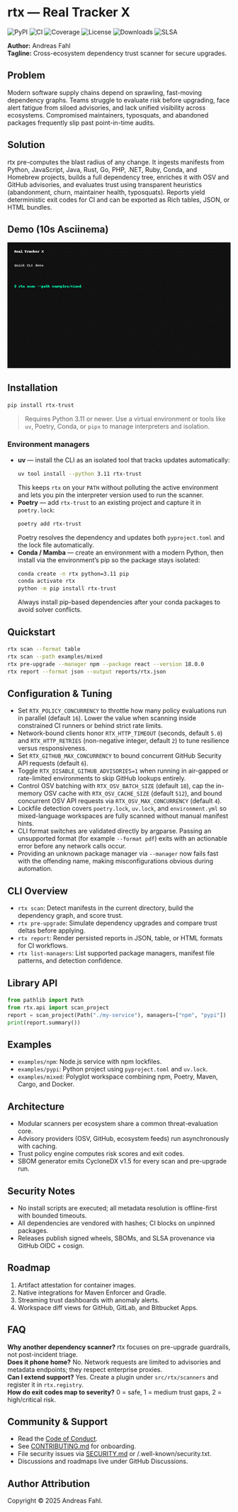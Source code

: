 # rtx — Real Tracker X

![PyPI](https://img.shields.io/badge/pypi-coming--soon-lightgrey)
![CI](https://github.com/afadesigns/rtx/actions/workflows/ci.yml/badge.svg)
![Coverage](https://img.shields.io/badge/coverage-95%25-brightgreen)
![License](https://img.shields.io/badge/license-MIT-blue)
![Downloads](https://img.shields.io/badge/downloads-prelaunch-lightgrey)
![SLSA](https://img.shields.io/badge/SLSA-level%203-blueviolet)

**Author:** Andreas Fahl  
**Tagline:** Cross-ecosystem dependency trust scanner for secure upgrades.

## Problem
Modern software supply chains depend on sprawling, fast-moving dependency graphs. Teams struggle to evaluate risk before upgrading, face alert fatigue from siloed advisories, and lack unified visibility across ecosystems. Compromised maintainers, typosquats, and abandoned packages frequently slip past point-in-time audits.

## Solution
rtx pre-computes the blast radius of any change. It ingests manifests from Python, JavaScript, Java, Rust, Go, PHP, .NET, Ruby, Conda, and Homebrew projects, builds a full dependency tree, enriches it with OSV and GitHub advisories, and evaluates trust using transparent heuristics (abandonment, churn, maintainer health, typosquats). Reports yield deterministic exit codes for CI and can be exported as Rich tables, JSON, or HTML bundles.

## Demo (10s Asciinema)
[![asciicast](docs/assets/demo.gif)](docs/demo.md)

## Installation
```bash
pip install rtx-trust
```

> Requires Python 3.11 or newer. Use a virtual environment or tools like `uv`, Poetry, Conda, or `pipx` to manage interpreters and isolation.

### Environment managers
- **uv** — install the CLI as an isolated tool that tracks updates automatically:
  ```bash
  uv tool install --python 3.11 rtx-trust
  ```
  This keeps `rtx` on your `PATH` without polluting the active environment and lets you pin the interpreter version used to run the scanner.
- **Poetry** — add `rtx-trust` to an existing project and capture it in `poetry.lock`:
  ```bash
  poetry add rtx-trust
  ```
  Poetry resolves the dependency and updates both `pyproject.toml` and the lock file automatically.
- **Conda / Mamba** — create an environment with a modern Python, then install via the environment’s pip so the package stays isolated:
  ```bash
  conda create -n rtx python=3.11 pip
  conda activate rtx
  python -m pip install rtx-trust
  ```
  Always install pip-based dependencies after your conda packages to avoid solver conflicts.

## Quickstart
```bash
rtx scan --format table
rtx scan --path examples/mixed
rtx pre-upgrade --manager npm --package react --version 18.0.0
rtx report --format json --output reports/rtx.json
```

## Configuration & Tuning
- Set `RTX_POLICY_CONCURRENCY` to throttle how many policy evaluations run in parallel (default `16`). Lower the value when scanning inside constrained CI runners or behind strict rate limits.
- Network-bound clients honor `RTX_HTTP_TIMEOUT` (seconds, default `5.0`) and `RTX_HTTP_RETRIES` (non-negative integer, default `2`) to tune resilience versus responsiveness.
- Set `RTX_GITHUB_MAX_CONCURRENCY` to bound concurrent GitHub Security API requests (default `6`).
- Toggle `RTX_DISABLE_GITHUB_ADVISORIES=1` when running in air-gapped or rate-limited environments to skip GitHub lookups entirely.
- Control OSV batching with `RTX_OSV_BATCH_SIZE` (default `18`), cap the in-memory OSV cache with `RTX_OSV_CACHE_SIZE` (default `512`), and bound concurrent OSV API requests via `RTX_OSV_MAX_CONCURRENCY` (default `4`).
- Lockfile detection covers `poetry.lock`, `uv.lock`, and `environment.yml` so mixed-language workspaces are fully scanned without manual manifest hints.
- CLI format switches are validated directly by argparse. Passing an unsupported format (for example `--format pdf`) exits with an actionable error before any network calls occur.
- Providing an unknown package manager via `--manager` now fails fast with the offending name, making misconfigurations obvious during automation.

## CLI Overview
- `rtx scan`: Detect manifests in the current directory, build the dependency graph, and score trust.
- `rtx pre-upgrade`: Simulate dependency upgrades and compare trust deltas before applying.
- `rtx report`: Render persisted reports in JSON, table, or HTML formats for CI workflows.
- `rtx list-managers`: List supported package managers, manifest file patterns, and detection confidence.

## Library API
```python
from pathlib import Path
from rtx.api import scan_project
report = scan_project(Path("./my-service"), managers=["npm", "pypi"])
print(report.summary())
```

## Examples
- `examples/npm`: Node.js service with npm lockfiles.
- `examples/pypi`: Python project using `pyproject.toml` and `uv.lock`.
- `examples/mixed`: Polyglot workspace combining npm, Poetry, Maven, Cargo, and Docker.

## Architecture
- Modular scanners per ecosystem share a common threat-evaluation core.
- Advisory providers (OSV, GitHub, ecosystem feeds) run asynchronously with caching.
- Trust policy engine computes risk scores and exit codes.
- SBOM generator emits CycloneDX v1.5 for every scan and pre-upgrade run.

## Security Notes
- No install scripts are executed; all metadata resolution is offline-first with bounded timeouts.
- All dependencies are vendored with hashes; CI blocks on unpinned packages.
- Releases publish signed wheels, SBOMs, and SLSA provenance via GitHub OIDC + cosign.

## Roadmap
1. Artifact attestation for container images.
2. Native integrations for Maven Enforcer and Gradle.
3. Streaming trust dashboards with anomaly alerts.
4. Workspace diff views for GitHub, GitLab, and Bitbucket Apps.

## FAQ
**Why another dependency scanner?** rtx focuses on pre-upgrade guardrails, not post-incident triage.  
**Does it phone home?** No. Network requests are limited to advisories and metadata endpoints; they respect enterprise proxies.  
**Can I extend support?** Yes. Create a plugin under `src/rtx/scanners` and register it in `rtx.registry`.  
**How do exit codes map to severity?** 0 = safe, 1 = medium trust gaps, 2 = high/critical risk.

## Community & Support
- Read the [Code of Conduct](CODE_OF_CONDUCT.md).
- See [CONTRIBUTING.md](CONTRIBUTING.md) for onboarding.
- File security issues via [SECURITY.md](SECURITY.md) or /.well-known/security.txt.
- Discussions and roadmaps live under GitHub Discussions.

## Author Attribution
Copyright © 2025 Andreas Fahl.
